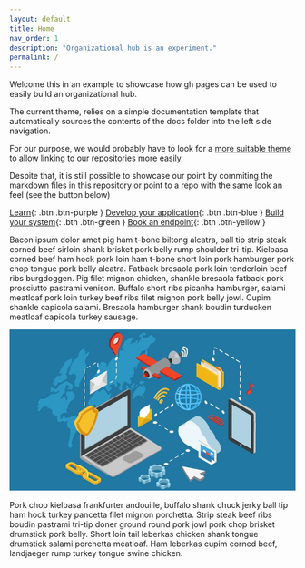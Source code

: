 ```yaml
---
layout: default
title: Home
nav_order: 1
description: "Organizational hub is an experiment."
permalink: /
---
```


Welcome this in an example to showcase how gh pages can be used to easily build an organizational hub.

The current theme, relies on a simple documentation template that automatically sources the contents of the docs folder into the left side navigation.

For our purpose, we would probably have to look for a [more suitable theme](https://jekyllthemes.io) to allow linking to our repositories more easily. 

Despite that, it is still possible to showcase our point by commiting the markdown files in this repository or point to a repo with the same look an feel (see the button below)


[Learn](http://wirepas.com/){: .btn .btn-purple }
[Develop your application](https://organizationhub.github.io/sdk/){: .btn .btn-blue }
[Build your system](https://github.com/wirepas/tutorials){: .btn .btn-green }
[Book an endpoint](https://organizationhub.github.io/endpoints/){: .btn .btn-yellow }



Bacon ipsum dolor amet pig ham t-bone biltong alcatra, ball tip strip steak corned beef sirloin shank brisket pork belly rump shoulder tri-tip. Kielbasa corned beef ham hock pork loin ham t-bone short loin pork hamburger pork chop tongue pork belly alcatra. Fatback bresaola pork loin tenderloin beef ribs burgdoggen. Pig filet mignon chicken, shankle bresaola fatback pork prosciutto pastrami venison. Buffalo short ribs picanha hamburger, salami meatloaf pork loin turkey beef ribs filet mignon pork belly jowl. Cupim shankle capicola salami. Bresaola hamburger shank boudin turducken meatloaf capicola turkey sausage.

![an example network](/assets/img/network.jpg)

Pork chop kielbasa frankfurter andouille, buffalo shank chuck jerky ball tip ham hock turkey pancetta filet mignon porchetta. Strip steak beef ribs boudin pastrami tri-tip doner ground round pork jowl pork chop brisket drumstick pork belly. Short loin tail leberkas chicken shank tongue drumstick salami porchetta meatloaf. Ham leberkas cupim corned beef, landjaeger rump turkey tongue swine chicken.
